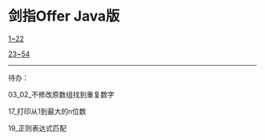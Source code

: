 # 剑指Offer Java版

[1~22](https://github.com/MaJesTySA/CodingInterviewJava/blob/master/docs/1~22.md)

[23~54](https://github.com/MaJesTySA/CodingInterviewJava/blob/master/docs/23~54.md)

------

待办：

03_02_不修改原数组找到重复数字

17_打印从1到最大的n位数

19_正则表达式匹配


